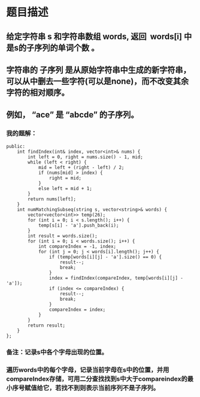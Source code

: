 # 题目描述
## 给定字符串 s 和字符串数组 words, 返回  words[i] 中是s的子序列的单词个数 。
## 字符串的 子序列 是从原始字符串中生成的新字符串，可以从中删去一些字符(可以是none)，而不改变其余字符的相对顺序。
## 例如， “ace” 是 “abcde” 的子序列。
### 我的题解：
```class Solution {
public:
    int findIndex(int& index, vector<int>& nums) {
        int left = 0, right = nums.size() - 1, mid;
        while (left < right) {
            mid = left + (right - left) / 2;
            if (nums[mid] > index) {
                right = mid;
            }
            else left = mid + 1;
        }
        return nums[left];
    } 
    int numMatchingSubseq(string s, vector<string>& words) {
        vector<vector<int>> temp(26);
        for (int i = 0; i < s.length(); i++) {
            temp[s[i] - 'a'].push_back(i);
        }
        int result = words.size();
        for (int i = 0; i < words.size(); i++) {
            int compareIndex = -1, index;
            for (int j = 0; j < words[i].length(); j++) {
                if (temp[words[i][j] - 'a'].size() == 0) {
                    result--;
                    break;
                }
                index = findIndex(compareIndex, temp[words[i][j] - 'a']);
                if (index <= compareIndex) {
                    result--;
                    break;
                }
                compareIndex = index;
            }
        }
        return result;
    }
};
```
### **备注**：记录s中各个字母出现的位置。
### 遍历words中的每个字母，记录当前字母在s中的位置，并用compareIndex存储，可用二分查找找到s中大于compareindex的最小序号赋值给它，若找不到则表示当前序列不是子序列。